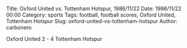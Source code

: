 Title: Oxford United vs. Tottenham Hotspur, 1986/11/22
Date: 1986/11/22 00:00
Category: sports
Tags: football, football scores, Oxford United, Tottenham Hotspur
Slug: oxford-united-vs-tottenham-hotspur
Author: carbonero


Oxford United 2 - 4 Tottenham Hotspur
